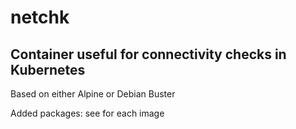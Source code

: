 # netchk

## Container useful for connectivity checks in Kubernetes

Based on either Alpine or Debian Buster

Added packages: see for each image
